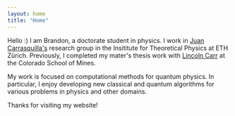 ```yaml
---
layout: home
title: "Home"
---
```


Hello :) I am Brandon, a doctorate student in physics. I work in [Juan Carrasquilla's](https://www.phys.ethz.ch/the-department/people/person-detail.MzM2NzEw.TGlzdC81MTUsMTE3MjU5OTI5OQ==.html) research group in the Insititute for Theoretical Physics at ETH Zürich. Previously, I completed my mater's thesis work with [Lincoln Carr](https://people.mines.edu/lcarr/) at the Colorado School of Mines.

My work is focused on computational methods for quantum physics. In particular, I enjoy developing new classical and quantum algorithms for various problems in physics and other domains.

Thanks for visiting my website!

